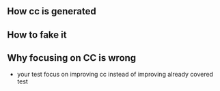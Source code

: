 # 

## How cc is generated

## How to fake it

## Why focusing on CC is wrong

- your test focus on improving cc instead of improving already covered test
